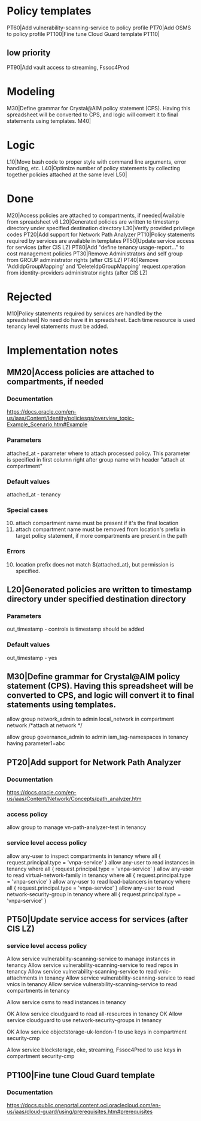 
# Policy templates
PT60|Add vulnerability-scanning-service to policy profile
PT70|Add OSMS to policy profile
PT100|Fine tune Cloud Guard template
PT110|

## low priority
PT90|Add vault access to streaming, Fssoc4Prod 

# Modeling
M30|Define grammar for Crystal@AIM policy statement (CPS). Having this spreadsheet will be converted to CPS, and logic will convert it to final statements using templates.
M40|

# Logic
L10|Move bash code to proper style with command line arguments, error handling, etc.
L40|Optimize number of policy statements by collecting together policies attached at the same level
L50|

# Done
M20|Access policies are attached to compartments, if needed|Available from spreadsheet v6
L20|Generated policies are written to timestamp directory under specified destination directory
L30|Verify provided privilege codes
PT20|Add support for Network Path Analyzer
PT10|Policy statements required by services are available in templates
PT50|Update service access for services (after CIS LZ)
PT80|Add "define tenancy usage-report..." to cost management policies
PT30|Remove Administrators and self group from GROUP administrator rights (after CIS LZ)
PT40|Remove 'AddIdpGroupMapping' and 'DeleteIdpGroupMapping' request.operation from identity-providers administrator rights (after CIS LZ)

# Rejected
M10|Policy statements required by services are handled by the spreadsheet| No need do have it in spreadsheet. Each time resource is used tenancy level statements must be added.

# Implementation notes

## MM20|Access policies are attached to compartments, if needed

### Documentation
https://docs.oracle.com/en-us/iaas/Content/Identity/policiesgs/overview_topic-Example_Scenario.htm#Example

### Parameters
attached_at - parameter where to attach processed policy. This parameter is specified in first column right after group name with header "attach at compartment"

### Default values
attached_at - tenancy

### Special cases
10. attach compartment name must be present if it's the final location
20. attach compartment name must be removed from location's prefix in target policy statement, if more compartments are present in the path

### Errors
10. location prefix does not match ${attached_at}, but permission is specified.

## L20|Generated policies are written to timestamp directory under specified destination directory

### Parameters 
out_timestamp - controls is timestamp should be added

### Default values
out_timestamp - yes

## M30|Define grammar for Crystal@AIM policy statement (CPS). Having this spreadsheet will be converted to CPS, and logic will convert it to final statements using templates.

allow group network_admin to admin local_network in compartment network /*attach at network */

allow group governance_admin to admin iam_tag-namespaces in tenancy having parameter1=abc

## PT20|Add support for Network Path Analyzer

### Documentation
https://docs.oracle.com/en-us/iaas/Content/Network/Concepts/path_analyzer.htm

### access policy
allow group <group-name> to manage vn-path-analyzer-test in tenancy 

### service level access policy
allow any-user to inspect compartments in tenancy where all { request.principal.type = 'vnpa-service' }
allow any-user to read instances in tenancy where all { request.principal.type = 'vnpa-service' }
allow any-user to read virtual-network-family in tenancy where all { request.principal.type = 'vnpa-service' }
allow any-user to read load-balancers in tenancy where all { request.principal.type = 'vnpa-service' }
allow any-user to read network-security-group in tenancy where all { request.principal.type = 'vnpa-service' } 

## PT50|Update service access for services (after CIS LZ)

### service level access policy
Allow service vulnerability-scanning-service to manage instances in tenancy
Allow service vulnerability-scanning-service to read repos in tenancy
Allow service vulnerability-scanning-service to read vnic-attachments in tenancy
Allow service vulnerability-scanning-service to read vnics in tenancy
Allow service vulnerability-scanning-service to read compartments in tenancy

Allow service osms to read instances in tenancy

OK Allow service cloudguard to read all-resources in tenancy
OK Allow service cloudguard to use network-security-groups in tenancy

OK Allow service objectstorage-uk-london-1 to use keys in compartment security-cmp

Allow service blockstorage, oke, streaming, Fssoc4Prod to use keys in compartment security-cmp

## PT100|Fine tune Cloud Guard template

### Documentation
https://docs.public.oneportal.content.oci.oraclecloud.com/en-us/iaas/cloud-guard/using/prerequisites.htm#prerequisites

